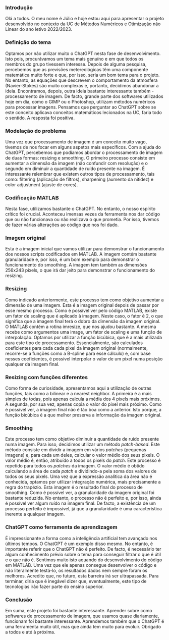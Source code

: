 ### Introdução

Olá a todos. O meu nome é Júlio e hoje estou aqui para apresentar o projeto desenvolvido no contexto da UC de Métodos Numéricos e Otimização não Linear do ano letivo 2022/2023.


### Definição do tema

Optamos por não utilizar muito o ChatGPT nesta fase de desenvolvimento. Isto pois, procurávamos um tema mais genuíno e em que todos os membros do grupo tivessem interesse. Depois de alguma pesquisa, percebemos que as previsões metereológicas têm uma componente matemática muito forte e que, por isso, seria um bom tema para o projeto. No entanto, as equações que descrevem o comportamento da atmosfera (Navier-Stokes) são muito complexas e, portanto, decidimos abandonar a ideia. Encontramos, depois, outra ideia bastante interessante também - processamento de imagem. De facto, grande parte dos softwares utilizados hoje em dia, como o GIMP ou o Photoshop, utilizam métodos numéricos para processar imagens. 
Pensamos que perguntar ao ChatGPT sobre se este conceito aplicava conceitos matemáticos lecionados na UC, faria todo o sentido. A resposta foi positiva.

### Modelação do problema

Uma vez que processamento de imagem é um conceito muito vago, tivemos de nos focar em alguns aspetos mais específicos. Com a ajuda do ChatGPT, percebemos que podíamos abordar o processamento de imagem de duas formas: resizing e smoothing. O primeiro processo consiste em aumentar a dimensão da imagem (não confundir com resolução) e o segundo em diminuir a quantidade de ruído presente na imagem. É interessante relembrar que existem outros tipos de processamento, tais como: filtering (aplicação de filtros), sharpening (aumento da nitidez) e color adjustment (ajuste de cores).

### Codificação MATLAB

Nesta fase, utilizamos bastante o ChatGPT. No entanto, o nosso espírito crítico foi crucial. Aconteceu imensas vezes da ferramenta nos dar código que ou não funcionava ou não realizava o que prometia. Por isso, tivemos de fazer várias alterações ao código que nos foi dado.

### Imagem original

Esta é a imagem inicial que vamos utilizar para demonstrar o funcionamento dos nossos scripts codificados em MATLAB. A imagem contém bastante granularidade e, por isso, é um bom exemplo para demonstrar o funcionamento do smoothing. A imagem tem também as dimensões 256x243 pixels, o que irá dar jeito para demonstrar o funcionamento do resizing.

### Resizing

Como indicado anteriormente, este processo tem como objetivo aumentar a dimensão de uma imagem. Esta é a imagem original depois de passar por esse mesmo processo. Como é possível ver pelo código MATLAB, existe um fator de scaling que é aplicado à imagem. Neste caso, o fator é 2, o que significa que a imagem final terá o dobro da dimensão da imagem original. O MATLAB contém a rotina imresize, que nos ajudou bastante. A mesma recebe como argumentos uma image, um fator de scaling e uma função de interpolação. 
Optamos por utilizar a função bicúbica, que é a mais utilizada para este tipo de processamento. Essencialmente, são calculados coeficientes para cada cada pixel da imagem original (normalmente, recorre-se a funções como a B-spline para esse cálculo) e, com base nesses coeficientes, é possível interpolar o valor de um pixel numa posição qualquer da imagem final.

### Resizing com funções diferentes

Como forma de curiosidade, apresentamos aqui a utilização de outras funções, tais como a bilinear e a nearest neighbor. A primeira é a mais simples de todas, pois apenas calcula a média dos 4 pixels mais próximos. A segunda, por sua vez, apenas copia o valor do pixel mais próximo. Como é possível ver, a imagem final não é tão boa como a anterior. Isto porque, a função bicúbica é a que melhor preserva a informação da imagem original.

### Smoothing

Este processo tem como objetivo diminuir a quantidade de ruído presente numa imagem. Para isso, decidimos utilizar um método _patch-based_. Este método consiste em dividir a imagem em vários _patches_ (pequenas imagens) e, para cada um deles, calcular o valor médio dos seus pixels. O valor médio é, então, atribuído a todos os pixels do _patch_. Este processo é repetido para todos os _patches_ da imagem. O valor médio é obtido calculando a área de cada _patch_ e dividindo-a pela soma dos valores de todos os seus pixels. Uma vez que a expressão analítica da área não é conhecida, optamos por utilizar integração numérica, mais precisamente a regra do trapézio.
Esta imagem é o resultado final do processo de smoothing. Como é possível ver, a granularidade da imagem original foi bastante reduzida. No entanto, o processo não é perfeito e, por isso, ainda é possível ver algum ruído na imagem final. De facto, a existência de um processo perfeito é impossível, já que a granularidade é uma característica inerente a qualquer imagem.

### ChatGPT como ferramenta de aprendizagem

É impressionante a forma como a inteligência artificial tem avançado nos últimos tempos. O ChatGPT é um exemplo disso mesmo. No entanto, é importante referir que o ChatGPT não é perfeito. De facto, é necessário ter algum conhecimento prévio sobre o tema para conseguir filtrar o que é útil e o que não é. Sentimos muito isto aquando do desenvolvimento do código em MATLAB. Uma vez que ele apenas consegue desenvolver o código e não literalmente testá-lo, os resultados dados nem sempre foram os melhores. Acredito que, no futuro, esta barreira irá ser ultrapassada. Para terminar, diria que é inegável dizer que, eventualmente, este tipo de tecnologias irão fazer parte do ensino superior.

### Conclusão

Em suma, este projeto foi bastante interessante. Aprender sobre como softwares de processamento de imagem, que usamos quase diariamente, funcionam foi bastante interessante. Aprendemos também que o ChatGPT é uma ferramenta muito útil, mas que ainda tem muito para evoluir. Obrigado a todos e até à próxima.
